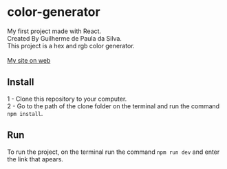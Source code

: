 # color-generator
My first project made with React. <br/>
Created By Guilherme de Paula da Silva. <br/>
This project is a hex and rgb color generator. <br/><br/>
[My site on web](https://color-generator-guilherme.web.app/)

## Install
1 - Clone this repository to your computer.<br/>
2 - Go to the path of the clone folder on the terminal and run the command `npm install`. <br/>
## Run
To run the project, on the terminal run the command `npm run dev` and enter the link that apears.
